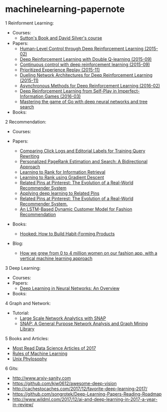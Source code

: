 # machinelearning-papernote
1 Reinforment Learning:
  - Courses:
    - [Sutton's Book and David Silver's course](https://github.com/dennybritz/reinforcement-learning)
  - Papers:
    - [Human-Level Control through Deep Reinforcement Learning (2015-02)](http://www.readcube.com/articles/10.1038/nature14236)
    - [Deep Reinforcement Learning with Double Q-learning (2015-09)](http://arxiv.org/abs/1509.06461)
    - [Continuous control with deep reinforcement learning (2015-09)](https://arxiv.org/abs/1509.02971)
    - [Prioritized Experience Replay (2015-11)](http://arxiv.org/abs/1511.05952)
    - [Dueling Network Architectures for Deep Reinforcement Learning (2015-11)](http://arxiv.org/abs/1511.06581)
    - [Asynchronous Methods for Deep Reinforcement Learning (2016-02)](http://arxiv.org/abs/1602.01783)
    - [Deep Reinforcement Learning from Self-Play in Imperfect-Information Games (2016-03)](http://arxiv.org/abs/1603.01121)
    - [Mastering the game of Go with deep neural networks and tree search](https://gogameguru.com/i/2016/03/deepmind-mastering-go.pdf)
  - Books:
  
2 Recommendation:
  - Courses:
  
  - Papers:
    - [Comparing Click Logs and Editorial Labels for Training
Query Rewriting](http://www.ramb.ethz.ch/CDstore/www2007/www2007.org/workshops/paper_63.pdf)
    - [Personalized PageRank Estimation and Search: A
Bidirectional Approach](https://arxiv.org/pdf/1507.05999.pdf)
    - [Learning to Rank for Information Retrieval](http://didawiki.cli.di.unipi.it/lib/exe/fetch.php/magistraleinformatica/ir/ir13/1_-_learning_to_rank.pdf)
    - [Learning to Rank using Gradient Descent](https://icml.cc/2015/wp-content/uploads/2015/06/icml_ranking.pdf)
    - [Related Pins at Pinterest:
The Evolution of a Real-World Recommender System](https://labs.pinterest.com/user/themes/pinlabs/assets/paper/p2p-www17.pdf)
    - [Applying deep learning to Related Pins](https://medium.com/the-graph/applying-deep-learning-to-related-pins-a6fee3c92f5e)
    - [Related Pins at Pinterest: The Evolution of a Real-World Recommender System.](https://labs.pinterest.com/user/themes/pinlabs/assets/paper/p2p-www17.pdf)
    - [An LSTM-Based Dynamic Customer Model for Fashion Recommendation](https://arxiv.org/abs/1708.07347)
  - Books:
    - [Hooked: How to Build Habit-Forming Products](https://www.amazon.com/Hooked-How-Build-Habit-Forming-Products/dp/1591847788/?tag=thekerne-20)
    
  - Blog:
    - [How we grew from 0 to 4 million women on our fashion app, with a vertical machine learning approach](https://medium.com/@aldamiz/how-we-grew-from-0-to-4-million-women-on-our-fashion-app-with-a-vertical-machine-learning-approach-f8b7fc0a89d7)
    
3 Deep Learning:
  - Courses:
  - Papers:
    - [Deep Learning in Neural Networks: An Overview](https://arxiv.org/pdf/1404.7828.pdf)
  - Books:
  
4 Graph and Network:
  - Tutorial:
    - [Large Scale Network Analytics with SNAP](http://snap.stanford.edu/proj/snap-www/)
    - [SNAP: A General Purpose Network Analysis and Graph Mining Library](https://www.ncbi.nlm.nih.gov/pmc/articles/PMC5361061/)
    
5 Books and Articles:
  - [Most Read Data Science Articles of 2017](https://www.datascienceweekly.org/articles/most-popular-data-science-articles-of-2017)
  - [Rules of Machine Learning](http://martin.zinkevich.org/rules_of_ml/rules_of_ml.pdf)
  - [Unix Phylosophy](http://read.pudn.com/downloads63/ebook/222048/Linux%20and%20the%20Unix%20Philosophy.pdf)

6 Gits:
  - http://www.arxiv-sanity.com
  - https://github.com/kjw0612/awesome-deep-vision
  - http://cachestocaches.com/2017/12/favorite-deep-learning-2017/
  - https://github.com/songrotek/Deep-Learning-Papers-Reading-Roadmap
  - http://www.wildml.com/2017/12/ai-and-deep-learning-in-2017-a-year-in-review/
